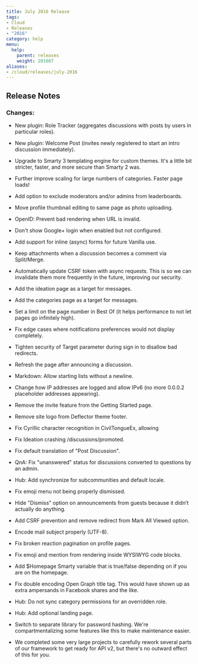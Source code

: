 ```yaml
---
title: July 2016 Release
tags:
- Cloud
- Releases
- "2016"
category: help
menu:
  help:
    parent: releases
    weight: 201607
aliases:
- /cloud/releases/july-2016
---
```

## Release Notes

### Changes:

 * New plugin: Role Tracker (aggregates discussions with posts by users in particular roles).

 * New plugin: Welcome Post (invites newly registered to start an intro discussion immediately).

 * Upgrade to Smarty 3 templating engine for custom themes. It's a little bit stricter, faster, and more secure than Smarty 2 was.

 * Further improve scaling for large numbers of categories. Faster page loads!

 * Add option to exclude moderators and/or admins from leaderboards.

 * Move profile thumbnail editing to same page as photo uploading.

 * OpenID: Prevent bad rendering when URL is invalid.

 * Don't show Google+ login when enabled but not configured.

 * Add support for inline (async) forms for future Vanilla use.

 * Keep attachments when a discussion becomes a comment via Split/Merge.

 * Automatically update CSRF token with async requests. This is so we can invalidate them more frequently in the future, improving our security.

 * Add the ideation page as a target for messages.

 * Add the categories page as a target for messages.

 * Set a limit on the page number in Best Of (it helps performance to not let pages go infinitely high).

 * Fix edge cases where notifications preferences would not display completely.

 * Tighten security of Target parameter during sign in to disallow bad redirects.

 * Refresh the page after announcing a discussion.

 * Markdown: Allow starting lists without a newline.

 * Change how IP addresses are logged and allow IPv6 (no more 0.0.0.2 placeholder addresses appearing).

 * Remove the invite feature from the Getting Started page.

 * Remove site logo from Deflector theme footer.

 * Fix Cyrillic character recognition in CivilTongueEx, allowing 

 * Fix Ideation crashing /discussions/promoted.

 * Fix default translation of "Post Discussion".

 * QnA: Fix "unanswered" status for discussions converted to questions by an admin.

 * Hub: Add synchronize for subcommunities and default locale.

 * Fix emoji menu not being properly dismissed.

 * Hide "Dismiss" option on announcements from guests because it didn’t actually do anything.

 * Add CSRF prevention and remove redirect from Mark All Viewed option.

 * Encode mail subject properly (UTF-8).

 * Fix broken reaction pagination on profile pages.

 * Fix emoji and mention from rendering inside WYSIWYG code blocks.

 * Add $Homepage Smarty variable that is true/false depending on if you are on the homepage.

 * Fix double encoding Open Graph title tag. This would have shown up as extra ampersands in Facebook shares and the like.

 * Hub: Do not sync category permissions for an overridden role.

 * Hub: Add optional landing page.

 * Switch to separate library for password hashing. We're compartmentalizing some features like this to make maintenance easier.

 * We completed some very large projects to carefully rework several parts of our framework to get ready for API v2, but there's no outward effect of this for you.
